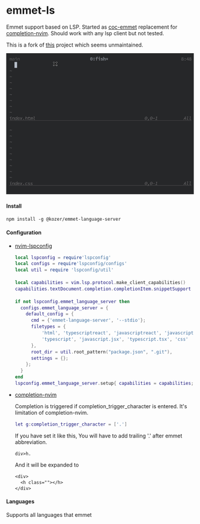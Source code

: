 # emmet-ls

Emmet support based on LSP.
Started as [coc-emmet](https://github.com/neoclide/coc-emmet) replacement for [completion-nvim](https://github.com/nvim-lua/completion-nvim). Should work with any lsp client but not tested.

This is a fork of [this](https://github.com/aca/emmet-ls) project which seems
unmaintained.

![alt](./.image/capture.gif)


#### Install
```
npm install -g @kozer/emmet-language-server
```

#### Configuration

- [nvim-lspconfig](https://github.com/neovim/nvim-lspconfig)
  ```lua
  local lspconfig = require'lspconfig'
  local configs = require'lspconfig/configs'
  local util = require 'lspconfig/util'

  local capabilities = vim.lsp.protocol.make_client_capabilities()
  capabilities.textDocument.completion.completionItem.snippetSupport = true

  if not lspconfig.emmet_language_server then
    configs.emmet_language_server = {
      default_config = {
        cmd = {'emmet-language-server', '--stdio'};
        filetypes = {
            'html', 'typescriptreact', 'javascriptreact', 'javascript',
            'typescript', 'javascript.jsx', 'typescript.tsx', 'css'
        },
        root_dir = util.root_pattern("package.json", ".git"),
        settings = {};
      };
    }
  end
  lspconfig.emmet_language_server.setup{ capabilities = capabilities; }
  ```
- [completion-nvim](https://github.com/nvim-lua/completion-nvim)

  Completion is triggered if completion_trigger_character is entered.
  It's limitation of completion-nvim.

  ```lua
  let g:completion_trigger_character = ['.']
  ```
  If you have set it like this, You will have to add trailing '.' after emmet abbreviation.
  ```
  div>h.
  ```
  And it will be expanded to
  ```
  <div>
    <h class=""></h>
  </div>
  ```
#### Languages

Supports all languages that emmet






